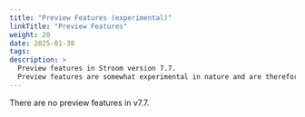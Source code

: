 ```yaml
---
title: "Preview Features (experimental)"
linkTitle: "Preview Features"
weight: 20
date: 2025-01-30
tags: 
description: >
  Preview features in Stroom version 7.7.
  Preview features are somewhat experimental in nature and are therefore subject to breaking changes in future releases.
---
```


There are no preview features in v7.7.
